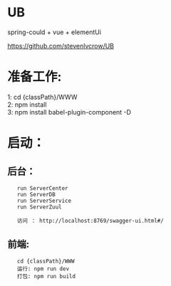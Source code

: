 # UB
spring-could + vue + elementUi

https://github.com/stevenlvcrow/UB

# 准备工作:  
   1: cd {classPath}/WWW  
   2: npm install  
   3: npm install babel-plugin-component -D

# 启动：  
   ## 后台：  
       run ServerCenter
       run ServerDB
       run ServerService  
       run ServerZuul
       
       访问 ： http://localhost:8769/swagger-ui.html#/
   ## 前端:  
       cd {classPath}/WWW  
       运行: npm run dev  
       打包: npm run build
   